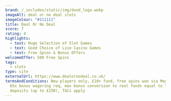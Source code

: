 ```yaml
---
brand: /_includes/static/img/dond_logo.webp
imageAlt: deal or no deal slots
imageColour: "#111111"
title: Deal Or No Deal
score: 7
rating: 4
highlights:
  - text: Huge Selection of Slot Games
  - text: Good Choice of Live Casino Games
  - text: Free Spins & Bonus Offers
welcomeOffer: 500 Free Spins
tags:
  - slots
type: site
externalUrl: https://www.dealornodeal.co.uk/
termsAndConditions: New players only, £10+ fund, free spins won via Mega Reel,
  65x bonus wagering req, max bonus conversion to real funds equal to lifetime
  deposits (up to £250), T&Cs apply
---
```


